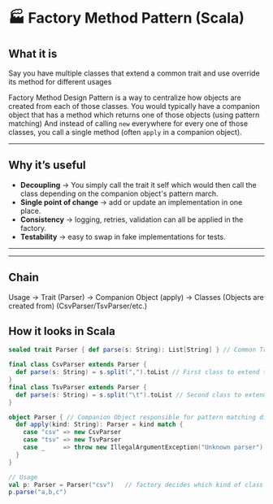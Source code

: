 # 🏭 Factory Method Pattern (Scala)

## What it is
Say you have multiple classes that extend a common trait and use override its method for different usages

Factory Method Design Pattern is a way to centralize how objects are created from each of those classes.
You would typically have a companion object that has a method which returns one of those objects (using pattern matching)
And instead of calling `new` everywhere for every one of those classes, you call a single method (often `apply` in a companion object).  

---

## Why it’s useful
- **Decoupling** → You simply call the trait it self which would then call the class depending on the companion object's pattern march.  
- **Single point of change** → add or update an implementation in one place.  
- **Consistency** → logging, retries, validation can all be applied in the factory.  
- **Testability** → easy to swap in fake implementations for tests.  

---

---
## Chain
Usage → Trait (Parser) → Companion Object (apply) → Classes (Objects are created from) (CsvParser/TsvParser/etc.)


## How it looks in Scala
```scala
sealed trait Parser { def parse(s: String): List[String] } // Common Trait

final class CsvParser extends Parser { 
  def parse(s: String) = s.split(",").toList // First class to extend trait
}
final class TsvParser extends Parser {
  def parse(s: String) = s.split("\t").toList // Second class to extend trait
}

object Parser { // Companion Object responsible for pattern matching different classes and creating objects from them
  def apply(kind: String): Parser = kind match {
    case "csv" => new CsvParser
    case "tsv" => new TsvParser
    case _     => throw new IllegalArgumentException("Unknown parser")
  }
}

// Usage
val p: Parser = Parser("csv")   // factory decides which kind of class to create object from
p.parse("a,b,c")





